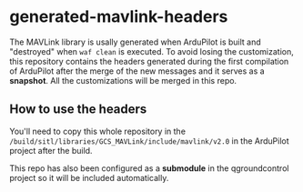 # generated-mavlink-headers
The MAVLink library is usally generated when ArduPilot is built and "destroyed" when `waf clean` is executed. To avoid losing the customization, this repository contains the headers generated during the first compilation of ArduPilot after the merge of the new messages and it serves as a **snapshot**. All the customizations will be merged in this repo.

## How to use the headers
You'll need to copy this whole repository in the `/build/sitl/libraries/GCS_MAVLink/include/mavlink/v2.0` in the ArduPilot project after the build.

This repo has also been configured as a **submodule** in the qgroundcontrol project so it will be included automatically.
